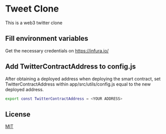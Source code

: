 # Tweet Clone

This is a web3 twitter clone

## Fill environment variables

Get the necessary credentials on https://infura.io/

## Add TwitterContractAddress to config.js

After obtaining a deployed address when deploying the smart contract, set TwitterContractAddress within app/src/utils/config.js equal to the new deployed address.

```bash
export const TwitterContractAddress = <YOUR ADDRESS>
```

## License

[MIT](https://choosealicense.com/licenses/mit/)
